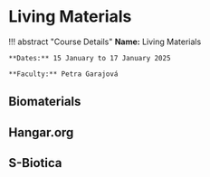 # Living Materials 

!!! abstract "Course Details"
    **Name:** Living Materials 

    **Dates:** 15 January to 17 January 2025

    **Faculty:** Petra Garajová


## Biomaterials 


## Hangar.org 


## S-Biotica 